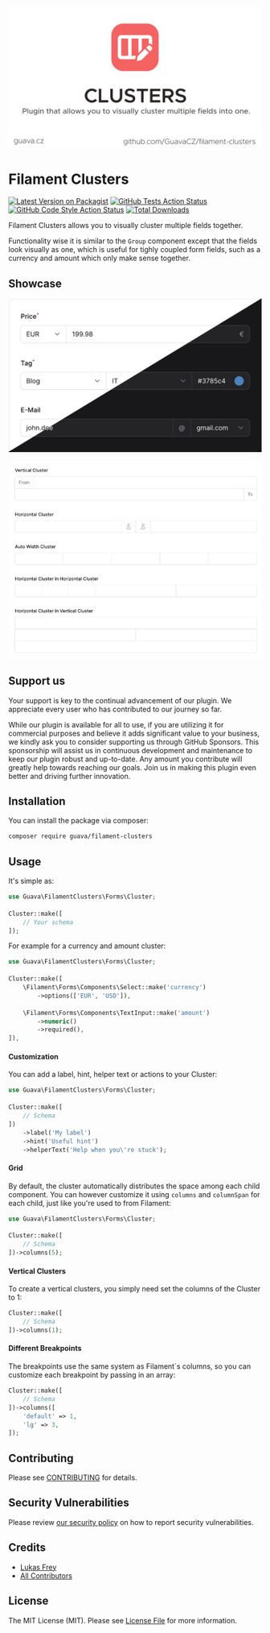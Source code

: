 ![Filament Cluster Banner](docs/images/banner.jpg)

# Filament Clusters

[![Latest Version on Packagist](https://img.shields.io/packagist/v/guava/filament-clusters.svg?style=flat-square)](https://packagist.org/packages/guava/filament-clusters)
[![GitHub Tests Action Status](https://img.shields.io/github/actions/workflow/status/guava/filament-clusters/run-tests.yml?branch=main&label=tests&style=flat-square)](https://github.com/guava/filament-clusters/actions?query=workflow%3Arun-tests+branch%3Amain)
[![GitHub Code Style Action Status](https://img.shields.io/github/actions/workflow/status/guava/filament-clusters/fix-php-code-style-issues.yml?branch=main&label=code%20style&style=flat-square)](https://github.com/guava/filament-clusters/actions?query=workflow%3A"Fix+PHP+code+style+issues"+branch%3Amain)
[![Total Downloads](https://img.shields.io/packagist/dt/guava/filament-clusters.svg?style=flat-square)](https://packagist.org/packages/guava/filament-clusters)

Filament Clusters allows you to visually cluster multiple fields together. 

Functionality wise it is similar to the `Group` component except that the fields look visually as one, which is useful for tighly coupled form fields, such as a currency and amount which only make sense together.

## Showcase

![Screenshot 01](docs/images/screenshot_01.jpg)

![Screenshot 02](docs/images/screenshot_02.png)

## Support us

Your support is key to the continual advancement of our plugin. We appreciate every user who has contributed to our journey so far.

While our plugin is available for all to use, if you are utilizing it for commercial purposes and believe it adds significant value to your business, we kindly ask you to consider supporting us through GitHub Sponsors. This sponsorship will assist us in continuous development and maintenance to keep our plugin robust and up-to-date. Any amount you contribute will greatly help towards reaching our goals. Join us in making this plugin even better and driving further innovation.

## Installation

You can install the package via composer:

```bash
composer require guava/filament-clusters
```

## Usage

It's simple as:
```php
use Guava\FilamentClusters\Forms\Cluster;

Cluster::make([
    // Your schema
]);
```

For example for a currency and amount cluster: 
```php
use Guava\FilamentClusters\Forms\Cluster;

Cluster::make([
    \Filament\Forms\Components\Select::make('currency')
        ->options(['EUR', 'USD']),
    
    \Filament\Forms\Components\TextInput::make('amount')
        ->numeric()
        ->required(),
]),
```

#### Customization
You can add a label, hint, helper text or actions to your Cluster:
```php
use Guava\FilamentClusters\Forms\Cluster;

Cluster::make([
    // Schema
])
    ->label('My label')
    ->hint('Useful hint')
    ->helperText('Help when you\'re stuck');
```

#### Grid
By default, the cluster automatically distributes the space among each child component. You can however customize it using `columns` and `columnSpan` for each child, just like you're used to from Filament:

```php
use Guava\FilamentClusters\Forms\Cluster;

Cluster::make([
    // Schema
])->columns(5);
```

#### Vertical Clusters
To create a vertical clusters, you simply need set the columns of the Cluster to 1:

```php
Cluster::make([
    // Schema
])->columns(1);
```

#### Different Breakpoints
The breakpoints use the same system as Filament`s columns, so you can customize each breakpoint by passing in an array:

```php
Cluster::make([
    // Schema
])->columns([
    'default' => 1,
    'lg' => 3,
]);
```

## Contributing

Please see [CONTRIBUTING](./.github/CONTRIBUTING.md) for details.

## Security Vulnerabilities

Please review [our security policy](../../security/policy) on how to report security vulnerabilities.

## Credits

- [Lukas Frey](https://github.com/GuavaCZ)
- [All Contributors](../../contributors)

## License

The MIT License (MIT). Please see [License File](LICENSE.md) for more information.
